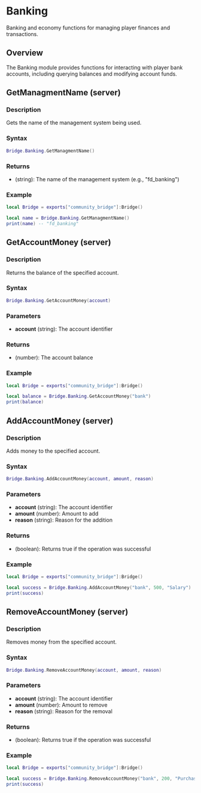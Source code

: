 # <i class="fas fa-university"></i> Banking

<!--META
nav: true
toc: true
description: Banking and economy functions for managing player finances and transactions.
-->

Banking and economy functions for managing player finances and transactions.

## Overview

The Banking module provides functions for interacting with player bank accounts, including querying balances and modifying account funds.

## GetManagmentName (server)

### Description
Gets the name of the management system being used.

### Syntax
```lua
Bridge.Banking.GetManagmentName()
```

### Returns
- (string): The name of the management system (e.g., "fd_banking")

### Example
```lua
local Bridge = exports["community_bridge"]:Bridge()

local name = Bridge.Banking.GetManagmentName()
print(name) -- "fd_banking"
```

## GetAccountMoney (server)

### Description
Returns the balance of the specified account.

### Syntax
```lua
Bridge.Banking.GetAccountMoney(account)
```

### Parameters
- **account** (string): The account identifier

### Returns
- (number): The account balance

### Example
```lua
local Bridge = exports["community_bridge"]:Bridge()

local balance = Bridge.Banking.GetAccountMoney("bank")
print(balance)
```

## AddAccountMoney (server)

### Description
Adds money to the specified account.

### Syntax
```lua
Bridge.Banking.AddAccountMoney(account, amount, reason)
```

### Parameters
- **account** (string): The account identifier
- **amount** (number): Amount to add
- **reason** (string): Reason for the addition

### Returns
- (boolean): Returns true if the operation was successful

### Example
```lua
local Bridge = exports["community_bridge"]:Bridge()

local success = Bridge.Banking.AddAccountMoney("bank", 500, "Salary")
print(success)
```

## RemoveAccountMoney (server)

### Description
Removes money from the specified account.

### Syntax
```lua
Bridge.Banking.RemoveAccountMoney(account, amount, reason)
```

### Parameters
- **account** (string): The account identifier
- **amount** (number): Amount to remove
- **reason** (string): Reason for the removal

### Returns
- (boolean): Returns true if the operation was successful

### Example
```lua
local Bridge = exports["community_bridge"]:Bridge()

local success = Bridge.Banking.RemoveAccountMoney("bank", 200, "Purchase")
print(success)
```

